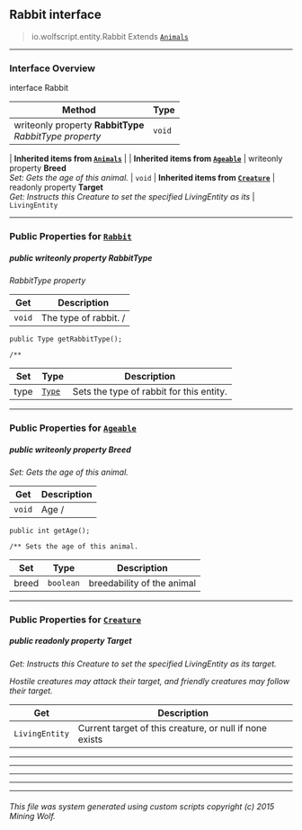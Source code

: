## Rabbit __interface__

>io.wolfscript.entity.Rabbit
>Extends [`Animals`](Animals.md)

---

### Interface Overview

interface Rabbit

Method | Type   
--- | :--- 
 writeonly property __RabbitType__ <br> _RabbitType property_ | `void`
 |
__Inherited items from [`Animals`](Animals.md)__ |
 |
__Inherited items from [`Ageable`](Ageable.md)__ |
 writeonly property __Breed__ <br> _Set: Gets the age of this animal._ | `void`
 |
__Inherited items from [`Creature`](Creature.md)__ |
 readonly property __Target__ <br> _Get: Instructs this Creature to set the specified LivingEntity as its_ | `LivingEntity`









---


### Public Properties for [`Rabbit`](Rabbit.md)

##### <a id='rabbittype'></a>public  writeonly property __RabbitType__

_RabbitType property_

Get | Description
--- | --- 
`void` | The type of rabbit. /
    public Type getRabbitType();

    /**

Set | Type | Description  
--- | --- | --- 
type | [`Type`](Type.md) | Sets the type of rabbit for this entity.


---

### Public Properties for [`Ageable`](Ageable.md)

##### <a id='breed'></a>public  writeonly property __Breed__

_Set: Gets the age of this animal._

Get | Description
--- | --- 
`void` | Age /
    public int getAge();

    /** Sets the age of this animal.

Set | Type | Description  
--- | --- | --- 
breed | `boolean` | breedability of the animal


---

### Public Properties for [`Creature`](Creature.md)

##### <a id='target'></a>public  readonly property __Target__

_Get: Instructs this Creature to set the specified LivingEntity as its target. <p> Hostile creatures may attack their target, and friendly creatures may follow their target._

Get | Description
--- | --- 
`LivingEntity` | Current target of this creature, or null if none exists



---
---


---


---


---


###### This file was system generated using custom scripts copyright (c) 2015 Mining Wolf.
	

